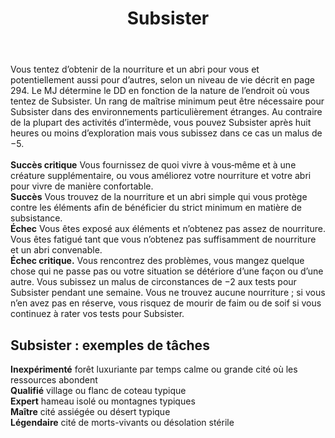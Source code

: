 ﻿---
title: Subsister
titleEn: Subsist
id: 49y9Ec4bDii8pcD3
group: actions
---
<p><span id="ctl00_MainContent_DetailedOutput">Vous tentez d’obtenir de la nourriture et un abri pour vous et potentiellement aussi pour d’autres, selon un niveau de vie décrit en page 294. Le MJ détermine le DD en fonction de la nature de l’endroit où vous tentez de Subsister. Un rang de maîtrise minimum peut être nécessaire pour Subsister dans des environnements particulièrement étranges. Au contraire de la plupart des activités d’intermède, vous pouvez Subsister après huit heures ou moins d’exploration mais vous subissez dans ce cas un malus de −5.<br><br><strong>Succès critique</strong> Vous fournissez de quoi vivre à vous‑même et à une créature supplémentaire, ou vous améliorez votre nourriture et votre abri pour vivre de manière confortable.<br><strong>Succès</strong> Vous trouvez de la nourriture et un abri simple qui vous protège contre les éléments afin de bénéficier du strict minimum en matière de subsistance.<br><strong>Échec</strong> Vous êtes exposé aux éléments et n’obtenez pas assez de nourriture. Vous êtes fatigué tant que vous n’obtenez pas suffisamment de nourriture et un abri convenable.<br><strong>Échec critique.</strong> Vous rencontrez des problèmes, vous mangez quelque chose qui ne passe pas ou votre situation se détériore d’une façon ou d’une autre. Vous subissez un malus de circonstances de −2 aux tests pour Subsister pendant une semaine. Vous ne trouvez aucune nourriture ; si vous n’en avez pas en réserve, vous risquez de mourir de faim ou de soif si vous continuez à rater vos tests pour Subsister.</span></p><h2 class="title">Subsister : exemples de tâches</h2><p><strong>Inexpérimenté</strong> forêt luxuriante par temps calme ou grande cité où les ressources abondent<br><strong>Qualifié</strong> village ou flanc de coteau typique<br><strong>Expert</strong> hameau isolé ou montagnes typiques<br><strong>Maître</strong> cité assiégée ou désert typique<br><strong>Légendaire</strong> cité de morts-vivants ou désolation stérile</p>
